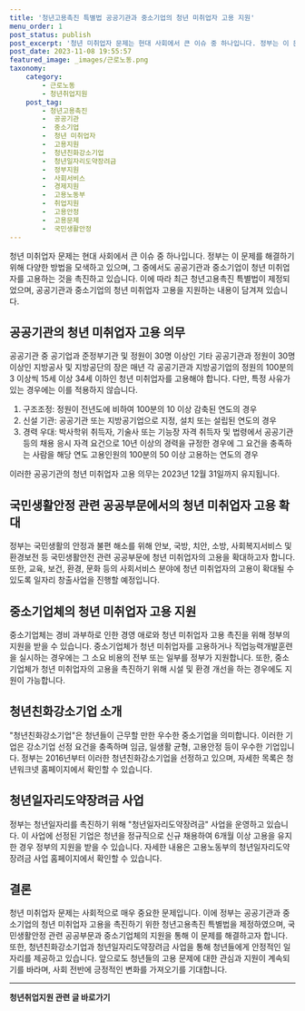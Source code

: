 ```yaml
---
title: '청년고용촉진 특별법 공공기관과 중소기업의 청년 미취업자 고용 지원'
menu_order: 1
post_status: publish
post_excerpt: '청년 미취업자 문제는 현대 사회에서 큰 이슈 중 하나입니다. 정부는 이 문제를 해결하기 위해 다양한 방법을 모색하고 있으며, 그 중에서도 공공기관과 중소기업이 청년 미취업자를 고용하는 것을 촉진하고 있습니다. 이에 따라 최근 청년고용촉진 특별법이 제정되었으며, 공공기관과 중소기업의 청년 미취업자 고용을 지원하는 내용이 담겨져 있습니다.'
post_date: 2023-11-08 19:55:57
featured_image: _images/근로노동.png
taxonomy:
    category:
        - 근로노동
        - 청년취업지원
    post_tag:
        - 청년고용촉진
        -  공공기관
        -  중소기업
        -  청년 미취업자
        -  고용지원
        -  청년친화강소기업
        -  청년일자리도약장려금
        -  정부지원
        -  사회서비스
        -  경제지원
        -  고용노동부
        -  취업지원
        -  고용안정
        -  고용문제
        -  국민생활안정
---
```




청년 미취업자 문제는 현대 사회에서 큰 이슈 중 하나입니다. 정부는 이 문제를 해결하기 위해 다양한 방법을 모색하고 있으며, 그 중에서도 공공기관과 중소기업이 청년 미취업자를 고용하는 것을 촉진하고 있습니다. 이에 따라 최근 청년고용촉진 특별법이 제정되었으며, 공공기관과 중소기업의 청년 미취업자 고용을 지원하는 내용이 담겨져 있습니다.

## 공공기관의 청년 미취업자 고용 의무

공공기관 중 공기업과 준정부기관 및 정원이 30명 이상인 기타 공공기관과 정원이 30명 이상인 지방공사 및 지방공단의 장은 매년 각 공공기관과 지방공기업의 정원의 100분의 3 이상씩 15세 이상 34세 이하인 청년 미취업자를 고용해야 합니다. 다만, 특정 사유가 있는 경우에는 이를 적용하지 않습니다.

1. 구조조정: 정원이 전년도에 비하여 100분의 10 이상 감축된 연도의 경우
2. 신설 기관: 공공기관 또는 지방공기업으로 지정, 설치 또는 설립된 연도의 경우
3. 경력 우대: 박사학위 취득자, 기술사 또는 기능장 자격 취득자 및 법령에서 공공기관 등의 채용 응시 자격 요건으로 10년 이상의 경력을 규정한 경우에 그 요건을 충족하는 사람을 해당 연도 고용인원의 100분의 50 이상 고용하는 연도의 경우

이러한 공공기관의 청년 미취업자 고용 의무는 2023년 12월 31일까지 유지됩니다.

## 국민생활안정 관련 공공부문에서의 청년 미취업자 고용 확대

정부는 국민생활의 안정과 불편 해소를 위해 안보, 국방, 치안, 소방, 사회복지서비스 및 환경보전 등 국민생활안전 관련 공공부문에 청년 미취업자의 고용을 확대하고자 합니다. 또한, 교육, 보건, 환경, 문화 등의 사회서비스 분야에 청년 미취업자의 고용이 확대될 수 있도록 일자리 창출사업을 진행할 예정입니다.

## 중소기업체의 청년 미취업자 고용 지원

중소기업체는 경비 과부하로 인한 경영 애로와 청년 미취업자 고용 촉진을 위해 정부의 지원을 받을 수 있습니다. 중소기업체가 청년 미취업자를 고용하거나 직업능력개발훈련을 실시하는 경우에는 그 소요 비용의 전부 또는 일부를 정부가 지원합니다. 또한, 중소기업체가 청년 미취업자의 고용을 촉진하기 위해 시설 및 환경 개선을 하는 경우에도 지원이 가능합니다.

## 청년친화강소기업 소개

"청년친화강소기업"은 청년들이 근무할 만한 우수한 중소기업을 의미합니다. 이러한 기업은 강소기업 선정 요건을 충족하며 임금, 일생활 균형, 고용안정 등이 우수한 기업입니다. 정부는 2016년부터 이러한 청년친화강소기업을 선정하고 있으며, 자세한 목록은 청년워크넷 홈페이지에서 확인할 수 있습니다.

## 청년일자리도약장려금 사업

정부는 청년일자리를 촉진하기 위해 "청년일자리도약장려금" 사업을 운영하고 있습니다. 이 사업에 선정된 기업은 청년을 정규직으로 신규 채용하여 6개월 이상 고용을 유지한 경우 정부의 지원을 받을 수 있습니다. 자세한 내용은 고용노동부의 청년일자리도약장려금 사업 홈페이지에서 확인할 수 있습니다.

## 결론

청년 미취업자 문제는 사회적으로 매우 중요한 문제입니다. 이에 정부는 공공기관과 중소기업의 청년 미취업자 고용을 촉진하기 위한 청년고용촉진 특별법을 제정하였으며, 국민생활안정 관련 공공부문과 중소기업체의 지원을 통해 이 문제를 해결하고자 합니다. 또한, 청년친화강소기업과 청년일자리도약장려금 사업을 통해 청년들에게 안정적인 일자리를 제공하고 있습니다. 앞으로도 청년들의 고용 문제에 대한 관심과 지원이 계속되기를 바라며, 사회 전반에 긍정적인 변화를 가져오기를 기대합니다.
<!-- wp:separator -->
<hr class="wp-block-separator has-alpha-channel-opacity"/>
<!-- /wp:separator -->

<!-- wp:group {"backgroundColor":"base","layout":{"type":"constrained"}} -->
<div class="wp-block-group has-base-background-color has-background"><!-- wp:paragraph {"align":"center","fontSize":"medium"} -->
<p class="has-text-align-center has-large-font-size"><strong>청년취업지원 관련 글 바로가기</strong></p>
<!-- /wp:paragraph -->


<!-- wp:latest-posts
{"categories":[{"id":12739,"count":19,"description":"","link":"https://uknowlaw.com/category/%ec%b2%ad%eb%85%84%ec%b7%a8%ec%97%85%ec%a7%80%ec%9b%90/","name":"청년취업지원","slug":"청년취업지원","taxonomy":"category","parent":0,"meta":[],"_links":{"self":[{"href":"https://uknowlaw.com/wp-json/wp/v2/categories/12739"}],"collection":[{"href":"https://uknowlaw.com/wp-json/wp/v2/categories"}],"about":[{"href":"https://uknowlaw.com/wp-json/wp/v2/taxonomies/category"}],"wp:post_type":[{"href":"https://uknowlaw.com/wp-json/wp/v2/posts?categories=12739"}],"curies":[{"name":"wp","href":"https://api.w.org/{rel}","templated":true}]}}]} /--></div>
<!-- /wp:group -->